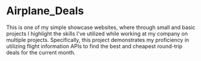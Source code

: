 # Airplane_Deals
This is one of my simple showcase websites, where through small and basic projects I highlight the skills I've utilized while working at my company on multiple projects. Specifically, this project demonstrates my proficiency in utilizing flight information APIs to find the best and cheapest round-trip deals for the current month. 
